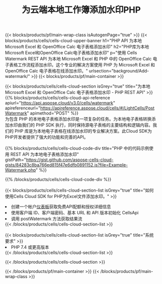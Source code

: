 ﻿---
title: 为云端本地工作簿添加水印PHP
description: 用于为 Microsoft Excel 和 OpenOffice Calc 添加水印的云 API 和 SDK PHP。通过 Cells 云 API SDK 为 PHP 添加本地电子表格水印。
---
{{< blocks/products/pf/main-wrap-class isAutogenPage="true" >}}
{{< blocks/products/cells/cells-cloud-upper-banner h1="PHP API 为本地 Microsoft Excel 和 OpenOffice Calc 电子表格添加水印" h2="PHP库为本地Microsoft Excel和OpenOffice Calc电子表格添加水印" p="使用 Cells Watermark REST API 为本地 Microsoft Excel 和 PHP 中的 OpenOffice Calc 电子表格工作流程添加水印。这个专业的解决方案使用 PHP 为 Microsoft Excel 和 OpenOffice Calc 电子表格在线添加水印。" urlsection="background/Add-watermark/" >}}
{{< blocks/products/pf/main-container >}}

{{< blocks/products/cells/cells-cloud-section isGrey="true" title="为本地 Microsoft Excel 和 OpenOffice Calc 电子表格添加水印 - PHP REST API" >}}
{{% blocks/products/cells/cells-cloud-api-reference apiurl="https://api.aspose.cloud/v3.0/cells/watermark" apireferenceurl="https://apireference.aspose.cloud/cells/#/LightCells/PostWatermark" apimethod="POST" %}}
<br/>
为包含 PHP 的本地电子表格添加水印是一项复杂的任务。为本地电子表格转换添加水印由我们的 PHP SDK 执行，同时保持源电子表格的主要结构和逻辑内容。我们的 PHP 库是为本地电子表格在线添加水印的专业解决方案。此Cloud SDK为PHP开发者提供了强大的功能和完善的API。
<br/>
<br/>
{{% blocks/products/cells/cells-cloud-code-div title="PHP 中的代码示例使用 REST API 为本地电子表格添加水印" gistPath="https://gist.github.com/aspose-cells-cloud-gists/84283c8ba766ed815f47e6dfb0891152.js?file=Example-Watermark.php" %}}
  
{{% /blocks/products/cells/cells-cloud-code-div %}}
<br/>
<br/>
{{< blocks/products/cells/cells-cloud-section-list isGrey="true" title="如何使用Cells Cloud SDK for PHP为Excel文件添加水印。" >}}
<li>创建一个帐户<a href="https://dashboard.aspose.cloud/">仪表板</a>获取免费API配额和授权详细信息</li>
<li>使用客户端 ID、客户端密码、基本 URL 和 API 版本初始化 CellsApi</li>
<li>调用 postWatermark 方法获取结果流</li>
{{< /blocks/products/cells/cells-cloud-section-list >}}
<br/>
<br/>
{{< blocks/products/cells/cells-cloud-section-list isGrey="true" title="系统要求" >}}
<li>PHP 7.4 或更高版本</li>
{{< /blocks/products/cells/cells-cloud-section-list >}}

{{< /blocks/products/cells/cells-cloud-section >}}

{{< /blocks/products/pf/main-container >}}
{{< /blocks/products/pf/main-wrap-class >}}
